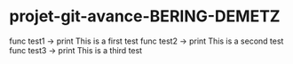# projet-git-avance-BERING-DEMETZ

func test1 -> print This is a first test
func test2 -> print This is a second test
func test3 -> print This is a third test